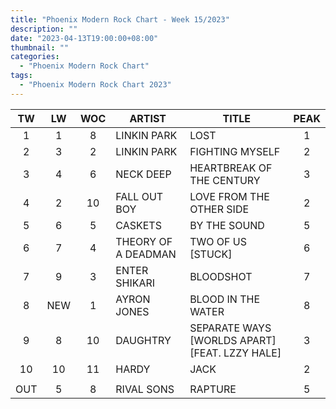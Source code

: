 ```yaml
---
title: "Phoenix Modern Rock Chart - Week 15/2023"
description: ""
date: "2023-04-13T19:00:00+08:00"
thumbnail: ""
categories:
  - "Phoenix Modern Rock Chart"
tags:
  - "Phoenix Modern Rock Chart 2023"
---
```

<!--more-->
|TW|LW|WOC|ARTIST|TITLE|PEAK|
|:----:|:----:|:----:|----|----|:----:|
|1|1|8|LINKIN PARK|LOST|1|
|2|3|2|LINKIN PARK|FIGHTING MYSELF|2|
|3|4|6|NECK DEEP|HEARTBREAK OF THE CENTURY|3|
|4|2|10|FALL OUT BOY|LOVE FROM THE OTHER SIDE|2|
|5|6|5|CASKETS|BY THE SOUND|5|
|6|7|4|THEORY OF A DEADMAN|TWO OF US [STUCK]|6|
|7|9|3|ENTER SHIKARI|BLOODSHOT|7|
|8|NEW|1|AYRON JONES|BLOOD IN THE WATER|8|
|9|8|10|DAUGHTRY|SEPARATE WAYS [WORLDS APART] [FEAT. LZZY HALE]|3|
|10|10|11|HARDY|JACK|2|
| | | | | | |
|OUT|5|8|RIVAL SONS|RAPTURE|5|